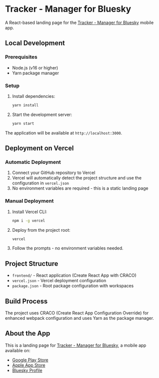 # Tracker - Manager for Bluesky

A React-based landing page for the [Tracker - Manager for Bluesky](https://blueskyapp.app/) mobile app.

## Local Development

### Prerequisites
- Node.js (v16 or higher)
- Yarn package manager

### Setup
1. Install dependencies:
   ```bash
   yarn install
   ```

2. Start the development server:
   ```bash
   yarn start
   ```

The application will be available at `http://localhost:3000`.

## Deployment on Vercel

### Automatic Deployment
1. Connect your GitHub repository to Vercel
2. Vercel will automatically detect the project structure and use the configuration in `vercel.json`
3. No environment variables are required - this is a static landing page

### Manual Deployment
1. Install Vercel CLI:
   ```bash
   npm i -g vercel
   ```

2. Deploy from the project root:
   ```bash
   vercel
   ```

3. Follow the prompts - no environment variables needed.

## Project Structure
- `frontend/` - React application (Create React App with CRACO)
- `vercel.json` - Vercel deployment configuration
- `package.json` - Root package configuration with workspaces

## Build Process
The project uses CRACO (Create React App Configuration Override) for enhanced webpack configuration and uses Yarn as the package manager.

## About the App
This is a landing page for [Tracker - Manager for Bluesky](https://blueskyapp.app/), a mobile app available on:
- [Google Play Store](https://play.google.com/store/apps/details?id=com.bluesky.followers.analyzer)
- [Apple App Store](https://apps.apple.com/us/app/tracker-manager-for-bluesky/id6740998282)
- [Bluesky Profile](https://bsky.app/profile/blueskytracker.app)
